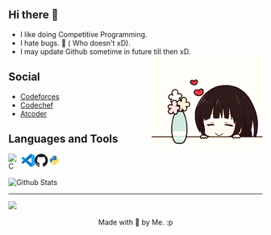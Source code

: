 ## Hi there 👋

- I like doing Competitive Programming.
- I hate bugs. 🐛  ( Who doesn't xD).
- I may update Github sometime in future till then xD.
<img src = "https://raw.githubusercontent.com/anurag-bhatt/anurag-bhatt/main/chitanda.gif"  align = "right"> </img>

## Social
- [Codeforces](https://codeforces.com/profile/\_Anurag)
- [Codechef](https://codechef.com/users/anurag-bhatt)
- [Atcoder](https://atcoder.jp/users/anuragbhatt)


## Languages and Tools

<img align="left" alt="C" width="26px" src="https://img.icons8.com/color/48/000000/c-programming.png" />

<img align="left" alt="Visual Studio Code" width="26px" src="https://raw.githubusercontent.com/github/explore/80688e429a7d4ef2fca1e82350fe8e3517d3494d/topics/visual-studio-code/visual-studio-code.png" />

<img align="left" alt="GitHub" width="26px" src="https://raw.githubusercontent.com/github/explore/78df643247d429f6cc873026c0622819ad797942/topics/github/github.png" />

<img align="left" alt="Python" width="26px" src="https://raw.githubusercontent.com/github/explore/80688e429a7d4ef2fca1e82350fe8e3517d3494d/topics/python/python.png">

</br>
</br>




![Github Stats](https://github-readme-stats.vercel.app/api?username=anurag-bhatt&theme=radical&show_icons=true&count_private=true&include_all_commits=true)
<hr>
<img  src="http://github-readme-streak-stats.herokuapp.com/?user=anurag-bhatt&theme=dark" />

 <p align = "center" > Made with 🤍 by Me. :p </p>
